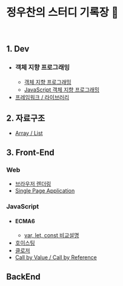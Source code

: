# 정우찬의 스터디 기록장 📖

<br>

## 1. Dev 
- ### 객체 지향 프로그래밍 
  - [객체 지향 프로그래밍] 
  - [JavaScript 객체 지향 프로그래밍]
- [프레임워크 / 라이브러리]   

## 2. 자료구조 
- [Array / List]

## 3. Front-End 
### Web 
- [브라우저 렌더링] 
- [Single Page Application] 
### JavaScript 
- #### ECMA6 
  - [var, let, const 비교설명] 
- [호이스팅] 
- [클로저] 
- [Call by Value / Call by Reference] 
## BackEnd 


[객체 지향 프로그래밍]:./Dev/OOP/객체지향프로그래밍.md
[JavaScript 객체 지향 프로그래밍]:./Dev/OOP/JS_객체지향프로그래밍.md
[프레임워크 / 라이브러리]:./Dev/Framework_Library.md


[Array / List]:./Data_Structure/Array_List.md


[브라우저 렌더링]:./FrontEnd/Web/Browser_Rendering.md
[Single Page Application]:./FrontEnd/Web/SPA.md
[var, let, const 비교설명]:./FrontEnd/JavaScript/ECMA6/Variables.md 
[호이스팅]:./FrontEnd/JavaScript/Hoisting.md 
[클로저]:./FrontEnd/JavaScript/Closure.md 
[Call by Value / Call by Reference]:./FrontEnd/JavaScript/Call-by-value_Call-by-reference.md

